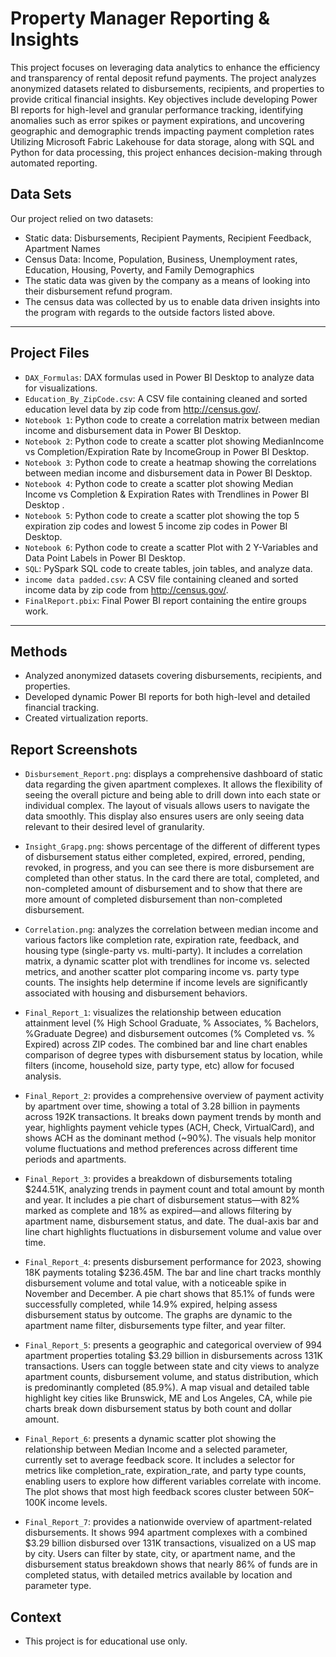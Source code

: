 # Property Manager Reporting & Insights

This project focuses on leveraging data analytics to enhance the efficiency and transparency of rental deposit refund payments. The project analyzes anonymized datasets related to disbursements, recipients, and properties to provide critical financial insights. Key objectives include developing Power BI reports for high-level and granular performance tracking, identifying anomalies such as error spikes or payment expirations, and uncovering geographic and demographic trends impacting payment completion rates Utilizing Microsoft Fabric Lakehouse for data storage, along with SQL and Python for data processing, this project enhances decision-making through automated reporting.

## Data Sets
Our project relied on two datasets: 

- Static data: Disbursements, Recipient Payments, Recipient Feedback, Apartment Names​
- Census Data: Income, Population, Business, Unemployment rates, Education, Housing, Poverty, and Family Demographics ​
- The static data was given by the company as a means of looking into their disbursement refund program. ​
- The census data was collected by us to enable data driven insights into the program with regards to the outside factors listed above. 

---

## Project Files

- `DAX_Formulas`: DAX formulas used in Power BI Desktop to analyze data for visualizations.
- `Education_By_ZipCode.csv`: A CSV file containing cleaned and sorted education level data by zip code from http://census.gov/.
- `Notebook 1`: Python code to create a correlation matrix between median income and disbursement data in Power BI Desktop. 
- `Notebook 2`: Python code to create a scatter plot showing MedianIncome vs Completion/Expiration Rate by IncomeGroup in Power BI Desktop.
- `Notebook 3`: Python code to create a heatmap showing the correlations between median income and disbursement data in Power BI Desktop.
- `Notebook 4`: Python code to create a scatter plot showing Median Income vs Completion & Expiration Rates with Trendlines in Power BI Desktop .
- `Notebook 5`: Python code to create a scatter plot showing the top 5 expiration zip codes and lowest 5 income zip codes in Power BI Desktop. 
- `Notebook 6`: Python code to create a scatter Plot with 2 Y-Variables and Data Point Labels in Power BI Desktop.
- `SQL`: PySpark SQL code to create tables, join tables, and analyze data.
- `income data padded.csv`: A CSV file containing cleaned and sorted income data by zip code from http://census.gov/.
- `FinalReport.pbix`: Final Power BI report containing the entire groups work.

---

## Methods

- Analyzed anonymized datasets covering disbursements, recipients, and properties.​
- Developed dynamic Power BI reports for both high-level and detailed financial tracking.​
- Created virtualization reports.

## Report Screenshots
- `Disbursement_Report.png`: displays a comprehensive dashboard of static data regarding the given apartment complexes. It allows the flexibility of seeing the overall picture and being able to drill down into each state or individual complex. The layout of visuals allows users to navigate the data smoothly. This display also ensures users are only seeing data relevant to their desired level of granularity.
  
- `Insight_Grapg.png`: shows percentage of the different of different types of disbursement status either completed, expired, errored, pending, revoked, in progress, and you can see there is more disbursement are completed than other status. In the card there are total, completed, and non-completed amount  of disbursement and to show that there are more amount of completed disbursement than non-completed disbursement.

- `Correlation.png`: analyzes the correlation between median income and various factors like completion rate, expiration rate, feedback, and housing type (single-party vs. multi-party). It includes a correlation matrix, a dynamic scatter plot with trendlines for income vs. selected metrics, and another scatter plot comparing income vs. party type counts. The insights help determine if income levels are significantly associated with housing and disbursement behaviors.
  
- `Final_Report_1`: visualizes the relationship between education attainment level (% High School Graduate, % Associates, % Bachelors, %Graduate Degree) and disbursement outcomes (% Completed vs. % Expired) across ZIP codes. The combined bar and line chart enables comparison of degree types with disbursement status by location, while filters (income, household size, party type, etc) allow for focused analysis.
  
- `Final_Report_2`:  provides a comprehensive overview of payment activity by apartment over time, showing a total of 3.28 billion in payments across 192K transactions. It breaks down payment trends by month and year, highlights payment vehicle types (ACH, Check, VirtualCard), and shows ACH as the dominant method (~90%). The visuals help monitor volume fluctuations and method preferences across different time periods and apartments.

- `Final_Report_3`: provides a breakdown of disbursements totaling $244.51K, analyzing trends in payment count and total amount by month and year. It includes a pie chart of disbursement status—with 82% marked as complete and 18% as expired—and allows filtering by apartment name, disbursement status, and date. The dual-axis bar and line chart highlights fluctuations in disbursement volume and value over time.
  
- `Final_Report_4`: presents disbursement performance for 2023, showing 18K payments totaling $236.45M. The bar and line chart tracks monthly disbursement volume and total value, with a noticeable spike in November and December. A pie chart shows that 85.1% of funds were successfully completed, while 14.9% expired, helping assess disbursement status by outcome. The graphs are dynamic to the apartment name filter, disbursements type filter, and year filter.
  
- `Final_Report_5`: presents a geographic and categorical overview of 994 apartment properties totaling $3.29 billion in disbursements across 131K transactions. Users can toggle between state and city views to analyze apartment counts, disbursement volume, and status distribution, which is predominantly completed (85.9%). A map visual and detailed table highlight key cities like Brunswick, ME and Los Angeles, CA, while pie charts break down disbursement status by both count and dollar amount.
  
- `Final_Report_6`: presents a dynamic scatter plot showing the relationship between Median Income and a selected parameter, currently set to average feedback score. It includes a selector for metrics like completion_rate, expiration_rate, and party type counts, enabling users to explore how different variables correlate with income. The plot shows that most high feedback scores cluster between $50K–$100K income levels.
  
- `Final_Report_7`: provides a nationwide overview of apartment-related disbursements. It shows 994 apartment complexes with a combined $3.29 billion disbursed over 131K transactions, visualized on a US map by city. Users can filter by state, city, or apartment name, and the disbursement status breakdown shows that nearly 86% of funds are in completed status, with detailed metrics available by location and parameter type.

## Context
- This project is for educational use only. 
